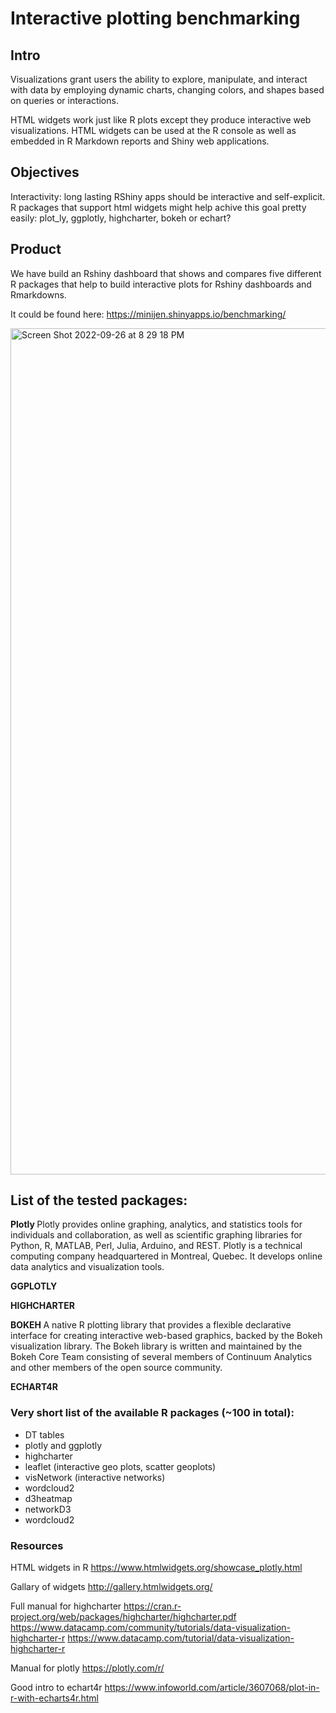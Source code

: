 # Interactive plotting benchmarking

## Intro

Visualizations grant users the ability to explore, manipulate, and interact with data by employing dynamic charts, changing colors, and shapes based on queries or interactions. 

HTML widgets work just like R plots except they produce interactive web visualizations. HTML widgets can be used at the R console as well as embedded in R Markdown reports and Shiny web applications. 

## Objectives

Interactivity: long lasting RShiny apps should be interactive and self-explicit. R packages that support html widgets might help achive this goal pretty easily: plot_ly, ggplotly, highcharter, bokeh or echart? 

## Product

We have build an Rshiny dashboard that shows and compares five different R packages that help to build interactive plots for Rshiny dashboards and Rmarkdowns.

It could be found here: https://minijen.shinyapps.io/benchmarking/



<img width="1354" alt="Screen Shot 2022-09-26 at 8 29 18 PM" src="https://user-images.githubusercontent.com/20693710/192404342-eeba23cc-cb94-4ca6-b20e-6787e0f1baad.png">


## List of the tested packages:

<b> Plotly </b>
Plotly provides online graphing, analytics, and statistics tools for individuals and collaboration, as well as scientific graphing libraries for Python, R, MATLAB, Perl, Julia, Arduino, and REST. Plotly is a technical computing company headquartered in Montreal, Quebec. It develops online data analytics and visualization tools. 

<b> GGPLOTLY </b>

<b> HIGHCHARTER </b>

<b> BOKEH </b>
A native R plotting library that provides a flexible declarative interface for creating interactive web-based graphics, backed by the Bokeh visualization library. The Bokeh library is written and maintained by the Bokeh Core Team consisting of several members of Continuum Analytics and other members of the open source community. 

<b> ECHART4R </b>

### Very short list of the available R packages (~100 in total):

- DT tables
- plotly and ggplotly
- highcharter
- leaflet (interactive geo plots, scatter geoplots)
- visNetwork (interactive networks)
- wordcloud2
- d3heatmap
- networkD3
- wordcloud2

### Resources

HTML widgets in R
https://www.htmlwidgets.org/showcase_plotly.html

Gallary of widgets
http://gallery.htmlwidgets.org/

Full manual for highcharter
https://cran.r-project.org/web/packages/highcharter/highcharter.pdf
https://www.datacamp.com/community/tutorials/data-visualization-highcharter-r
https://www.datacamp.com/tutorial/data-visualization-highcharter-r

Manual for plotly
https://plotly.com/r/

Good intro to echart4r
https://www.infoworld.com/article/3607068/plot-in-r-with-echarts4r.html


<br/>
<br/>

                  
